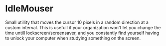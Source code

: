 # IdleMouser
Small utillity that moves the cursor 10 pixels in a random direction at a custom interval. This is usefull if your organization won't let you change the time untill lockscreen/screensaver, and you constantly find yourself having to unlock your computer when studying something on the screen. 
